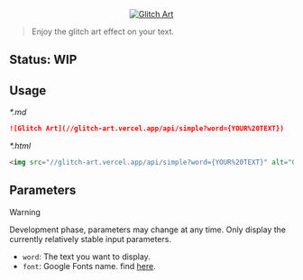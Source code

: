 <div align="center">
  <a href="https://github.com/Wxh16144/glitch-art">
    <img src="https://glitch-art.vercel.app/api/simple?word=Glitch%20Art&fontSize=64&width=320&height=64&font=Sour+Gummy" alt="Glitch Art" />
  </a>
</div>

> Enjoy the glitch art effect on your text.

## Status: WIP

## Usage

_\*.md_

```markdown
![Glitch Art](//glitch-art.vercel.app/api/simple?word={YOUR%20TEXT})
```

_\*.html_

```html
<img src="//glitch-art.vercel.app/api/simple?word={YOUR%20TEXT}" alt="Glitch Art" />
```

## Parameters

> [!WARNING]
> Development phase, parameters may change at any time. Only display the currently relatively stable input parameters.

- `word`: The text you want to display.
- `font`: Google Fonts name. find [here](https://fonts.google.com/).
